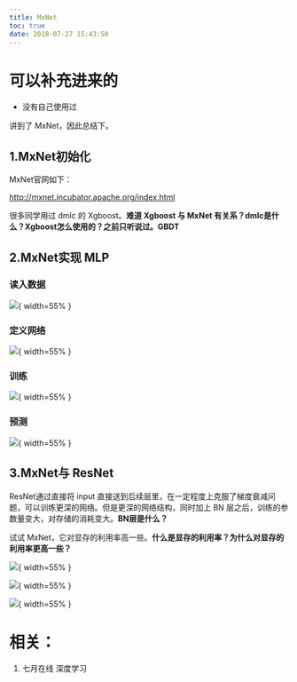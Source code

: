 ```yaml
---
title: MxNet
toc: true
date: 2018-07-27 15:43:50
---
```



# 可以补充进来的

- 没有自己使用过




讲到了 MxNet，因此总结下。



## 1.MxNet初始化


MxNet官网如下：

http://mxnet.incubator.apache.org/index.html

很多同学用过 dmlc 的 Xgboost。**难道 Xgboost 与 MxNet 有关系？dmlc是什么？Xgboost怎么使用的？之前只听说过。GBDT**


## 2.MxNet实现 MLP




### 读入数据




![](http://images.iterate.site/blog/image/180727/IfCd4G68iE.png?imageslim){ width=55% }




### 定义网络

![](http://images.iterate.site/blog/image/180727/Eh47G8LFJK.png?imageslim){ width=55% }

### 训练

![](http://images.iterate.site/blog/image/180727/K8mfl2ag5g.png?imageslim){ width=55% }




### 预测




![](http://images.iterate.site/blog/image/180727/c7lHH00maH.png?imageslim){ width=55% }




## 3.MxNet与 ResNet


ResNet通过直接将 input 直接送到后续层里，在一定程度上克服了梯度衰减问题，可以训练更深的网络。但是更深的网络结构，同时加上 BN 层之后，训练的参数量变大，对存储的消耗变大。**BN层是什么？**

试试 MxNet，它对显存的利用率高一些。**什么是显存的利用率？为什么对显存的利用率更高一些？**


![](http://images.iterate.site/blog/image/180727/74dJe0lC0G.png?imageslim){ width=55% }



![](http://images.iterate.site/blog/image/180727/7A5cIfL1iL.png?imageslim){ width=55% }



![](http://images.iterate.site/blog/image/180727/8CJK9Jd469.png?imageslim){ width=55% }








# 相关：

1. 七月在线 深度学习
